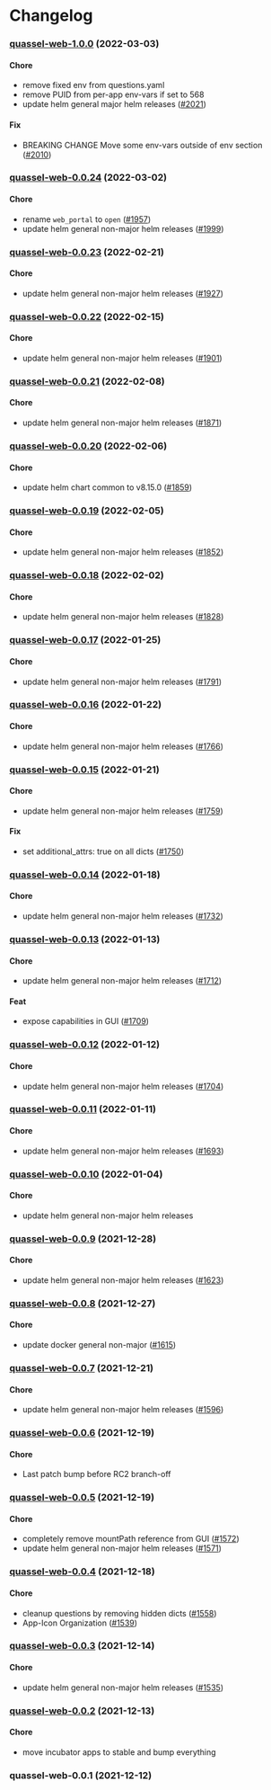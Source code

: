 # Changelog<br>


<a name="quassel-web-1.0.0"></a>
### [quassel-web-1.0.0](https://github.com/truecharts/apps/compare/quassel-web-0.0.24...quassel-web-1.0.0) (2022-03-03)

#### Chore

* remove fixed env from questions.yaml
* remove PUID from per-app env-vars if set to 568
* update helm general major helm releases ([#2021](https://github.com/truecharts/apps/issues/2021))

#### Fix

* BREAKING CHANGE Move some env-vars outside of env section ([#2010](https://github.com/truecharts/apps/issues/2010))



<a name="quassel-web-0.0.24"></a>
### [quassel-web-0.0.24](https://github.com/truecharts/apps/compare/quassel-web-0.0.23...quassel-web-0.0.24) (2022-03-02)

#### Chore

* rename `web_portal` to `open` ([#1957](https://github.com/truecharts/apps/issues/1957))
* update helm general non-major helm releases ([#1999](https://github.com/truecharts/apps/issues/1999))



<a name="quassel-web-0.0.23"></a>
### [quassel-web-0.0.23](https://github.com/truecharts/apps/compare/quassel-web-0.0.22...quassel-web-0.0.23) (2022-02-21)

#### Chore

* update helm general non-major helm releases ([#1927](https://github.com/truecharts/apps/issues/1927))



<a name="quassel-web-0.0.22"></a>
### [quassel-web-0.0.22](https://github.com/truecharts/apps/compare/quassel-web-0.0.21...quassel-web-0.0.22) (2022-02-15)

#### Chore

* update helm general non-major helm releases ([#1901](https://github.com/truecharts/apps/issues/1901))



<a name="quassel-web-0.0.21"></a>
### [quassel-web-0.0.21](https://github.com/truecharts/apps/compare/quassel-web-0.0.20...quassel-web-0.0.21) (2022-02-08)

#### Chore

* update helm general non-major helm releases ([#1871](https://github.com/truecharts/apps/issues/1871))



<a name="quassel-web-0.0.20"></a>
### [quassel-web-0.0.20](https://github.com/truecharts/apps/compare/quassel-web-0.0.19...quassel-web-0.0.20) (2022-02-06)

#### Chore

* update helm chart common to v8.15.0 ([#1859](https://github.com/truecharts/apps/issues/1859))



<a name="quassel-web-0.0.19"></a>
### [quassel-web-0.0.19](https://github.com/truecharts/apps/compare/quassel-web-0.0.18...quassel-web-0.0.19) (2022-02-05)

#### Chore

* update helm general non-major helm releases ([#1852](https://github.com/truecharts/apps/issues/1852))



<a name="quassel-web-0.0.18"></a>
### [quassel-web-0.0.18](https://github.com/truecharts/apps/compare/quassel-web-0.0.17...quassel-web-0.0.18) (2022-02-02)

#### Chore

* update helm general non-major helm releases ([#1828](https://github.com/truecharts/apps/issues/1828))



<a name="quassel-web-0.0.17"></a>
### [quassel-web-0.0.17](https://github.com/truecharts/apps/compare/quassel-web-0.0.16...quassel-web-0.0.17) (2022-01-25)

#### Chore

* update helm general non-major helm releases ([#1791](https://github.com/truecharts/apps/issues/1791))



<a name="quassel-web-0.0.16"></a>
### [quassel-web-0.0.16](https://github.com/truecharts/apps/compare/quassel-web-0.0.15...quassel-web-0.0.16) (2022-01-22)

#### Chore

* update helm general non-major helm releases ([#1766](https://github.com/truecharts/apps/issues/1766))



<a name="quassel-web-0.0.15"></a>
### [quassel-web-0.0.15](https://github.com/truecharts/apps/compare/quassel-web-0.0.14...quassel-web-0.0.15) (2022-01-21)

#### Chore

* update helm general non-major helm releases ([#1759](https://github.com/truecharts/apps/issues/1759))

#### Fix

* set additional_attrs: true on all dicts ([#1750](https://github.com/truecharts/apps/issues/1750))



<a name="quassel-web-0.0.14"></a>
### [quassel-web-0.0.14](https://github.com/truecharts/apps/compare/quassel-web-0.0.13...quassel-web-0.0.14) (2022-01-18)

#### Chore

* update helm general non-major helm releases ([#1732](https://github.com/truecharts/apps/issues/1732))



<a name="quassel-web-0.0.13"></a>
### [quassel-web-0.0.13](https://github.com/truecharts/apps/compare/quassel-web-0.0.12...quassel-web-0.0.13) (2022-01-13)

#### Chore

* update helm general non-major helm releases ([#1712](https://github.com/truecharts/apps/issues/1712))

#### Feat

* expose capabilities in GUI ([#1709](https://github.com/truecharts/apps/issues/1709))



<a name="quassel-web-0.0.12"></a>
### [quassel-web-0.0.12](https://github.com/truecharts/apps/compare/quassel-web-0.0.11...quassel-web-0.0.12) (2022-01-12)

#### Chore

* update helm general non-major helm releases ([#1704](https://github.com/truecharts/apps/issues/1704))



<a name="quassel-web-0.0.11"></a>
### [quassel-web-0.0.11](https://github.com/truecharts/apps/compare/quassel-web-0.0.10...quassel-web-0.0.11) (2022-01-11)

#### Chore

* update helm general non-major helm releases ([#1693](https://github.com/truecharts/apps/issues/1693))



<a name="quassel-web-0.0.10"></a>
### [quassel-web-0.0.10](https://github.com/truecharts/apps/compare/quassel-web-0.0.9...quassel-web-0.0.10) (2022-01-04)

#### Chore

* update helm general non-major helm releases



<a name="quassel-web-0.0.9"></a>
### [quassel-web-0.0.9](https://github.com/truecharts/apps/compare/quassel-web-0.0.8...quassel-web-0.0.9) (2021-12-28)

#### Chore

* update helm general non-major helm releases ([#1623](https://github.com/truecharts/apps/issues/1623))



<a name="quassel-web-0.0.8"></a>
### [quassel-web-0.0.8](https://github.com/truecharts/apps/compare/quassel-web-0.0.7...quassel-web-0.0.8) (2021-12-27)

#### Chore

* update docker general non-major ([#1615](https://github.com/truecharts/apps/issues/1615))



<a name="quassel-web-0.0.7"></a>
### [quassel-web-0.0.7](https://github.com/truecharts/apps/compare/quassel-web-0.0.6...quassel-web-0.0.7) (2021-12-21)

#### Chore

* update helm general non-major helm releases ([#1596](https://github.com/truecharts/apps/issues/1596))



<a name="quassel-web-0.0.6"></a>
### [quassel-web-0.0.6](https://github.com/truecharts/apps/compare/quassel-web-0.0.5...quassel-web-0.0.6) (2021-12-19)

#### Chore

* Last patch bump before RC2 branch-off



<a name="quassel-web-0.0.5"></a>
### [quassel-web-0.0.5](https://github.com/truecharts/apps/compare/quassel-web-0.0.4...quassel-web-0.0.5) (2021-12-19)

#### Chore

* completely remove mountPath reference from GUI ([#1572](https://github.com/truecharts/apps/issues/1572))
* update helm general non-major helm releases ([#1571](https://github.com/truecharts/apps/issues/1571))



<a name="quassel-web-0.0.4"></a>
### [quassel-web-0.0.4](https://github.com/truecharts/apps/compare/quassel-web-0.0.3...quassel-web-0.0.4) (2021-12-18)

#### Chore

* cleanup questions by removing hidden dicts ([#1558](https://github.com/truecharts/apps/issues/1558))
* App-Icon Organization ([#1539](https://github.com/truecharts/apps/issues/1539))



<a name="quassel-web-0.0.3"></a>
### [quassel-web-0.0.3](https://github.com/truecharts/apps/compare/quassel-web-0.0.2...quassel-web-0.0.3) (2021-12-14)

#### Chore

* update helm general non-major helm releases ([#1535](https://github.com/truecharts/apps/issues/1535))



<a name="quassel-web-0.0.2"></a>
### [quassel-web-0.0.2](https://github.com/truecharts/apps/compare/quassel-web-0.0.1...quassel-web-0.0.2) (2021-12-13)

#### Chore

* move incubator apps to stable and bump everything



<a name="quassel-web-0.0.1"></a>
### quassel-web-0.0.1 (2021-12-12)
